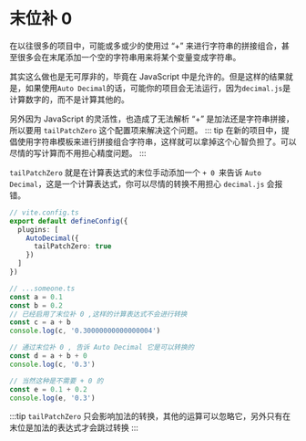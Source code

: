 # 末位补 0

在以往很多的项目中，可能或多或少的使用过 “+” 来进行字符串的拼接组合，甚至很多会在末尾添加一个空的字符串用来将某个变量变成字符串。

其实这么做也是无可厚非的，毕竟在 JavaScript 中是允许的。但是这样的结果就是，如果使用`Auto Decimal`的话，可能你的项目会无法运行，因为`decimal.js`是计算数字的，而不是计算其他的。

另外因为 JavaScript 的灵活性，也造成了无法解析 “+” 是加法还是字符串拼接，所以要用 `tailPatchZero` 这个配置项来解决这个问题。
::: tip
在新的项目中，提倡使用字符串模板来进行拼接组合字符串，这样就可以拿掉这个心智负担了。可以尽情的写计算而不用担心精度问题。
:::

`tailPatchZero` 就是在计算表达式的末位手动添加一个 `+ 0 `来告诉 `Auto Decimal`，这是一个计算表达式，你可以尽情的转换不用担心 `decimal.js` 会报错。

```ts { 5,14-15,18-19,22-23 }
// vite.config.ts
export default defineConfig({
  plugins: [
    AutoDecimal({
      tailPatchZero: true
    })
  ]
})

// ...someone.ts
const a = 0.1
const b = 0.2
// 已经启用了末位补 0 ,这样的计算表达式不会进行转换
const c = a + b
console.log(c, '0.30000000000000004')

// 通过末位补 0 , 告诉 Auto Decimal 它是可以转换的
const d = a + b + 0
console.log(c, '0.3')

// 当然这种是不需要 + 0 的
const e = 0.1 + 0.2
console.log(e, '0.3')
```
:::tip
`tailPatchZero` 只会影响加法的转换，其他的运算可以忽略它，另外只有在末位是加法的表达式才会跳过转换
:::
